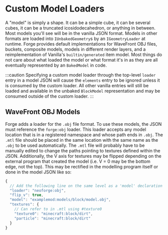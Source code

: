 Custom Model Loaders
====================

A "model" is simply a shape. It can be a simple cube, it can be several cubes, it can be a truncated icosidodecahedron, or anything in between. Most models you'll see will be in the vanilla JSON format. Models in other formats are loaded into `IUnbakedGeometry`s by an `IGeometryLoader` at runtime. Forge provides default implementations for WaveFront OBJ files, buckets, composite models, models in different render layers, and a reimplementation of Vanilla's `builtin/generated` item model. Most things do not care about what loaded the model or what format it's in as they are all eventually represented by an `BakedModel` in code.

:::caution
Specifying a custom model loader through the top-level `loader` entry in a model JSON will cause the `elements` entry to be ignored unless it is consumed by the custom loader. All other vanilla entries will still be loaded and available in the unbaked `BlockModel` representation and may be consumed outside of the custom loader.
:::

WaveFront OBJ Models
--------------------

Forge adds a loader for the `.obj` file format. To use these models, the JSON must reference the `forge:obj` loader. This loader accepts any model location that is in a registered namespace and whose path ends in `.obj`. The `.mtl` file should be placed in the same location with the same name as the `.obj` to be used automatically. The `.mtl` file will probably have to be manually edited to change the paths pointing to textures defined within the JSON. Additionally, the V axis for textures may be flipped depending on the external program that created the model (i.e. V = 0 may be the bottom edge, not the top). This may be rectified in the modelling program itself or done in the model JSON like so:

```js
{
  // Add the following line on the same level as a 'model' declaration
  "loader": "neoforge:obj",
  "flip_v": true,
  "model": "examplemod:models/block/model.obj",
  "textures": {
    // Can refer to in .mtl using #texture0
    "texture0": "minecraft:block/dirt",
    "particle": "minecraft:block/dirt"
  }
}
```

